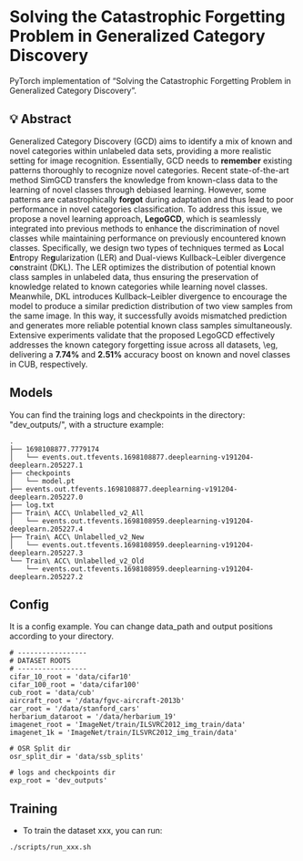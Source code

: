 # Solving the Catastrophic Forgetting Problem in Generalized Category Discovery
PyTorch implementation of “Solving the Catastrophic Forgetting Problem in Generalized Category Discovery”.

## 💡 Abstract
Generalized Category Discovery (GCD) aims to identify a mix of known and novel categories within unlabeled data sets, providing a more realistic setting for image recognition.
Essentially, GCD needs to **remember** existing patterns thoroughly to recognize novel categories.
Recent state-of-the-art method SimGCD transfers the knowledge from known-class data to the learning of novel classes through debiased learning. 
However, some patterns are catastrophically **forgot** during adaptation and thus lead to poor performance in novel categories classification.
To address this issue, we propose a novel learning approach, **LegoGCD**, which is seamlessly integrated into previous methods to enhance the discrimination of novel classes while maintaining performance on previously encountered known classes.
Specifically, we design two types of techniques termed as **L**ocal **E**ntropy Re**g**ularization (LER) and Dual-views Kullback–Leibler divergence c**o**nstraint (DKL).
The LER optimizes the distribution of potential known class samples in unlabeled data, thus ensuring the preservation of knowledge related to known categories while learning novel classes.
Meanwhile, DKL introduces Kullback–Leibler divergence to encourage the model to produce a similar prediction distribution of two view samples from the same image.
In this way, it successfully avoids mismatched prediction and generates more reliable potential known class samples simultaneously.
Extensive experiments validate that the proposed LegoGCD effectively addresses the known category forgetting issue across all datasets, \eg, delivering a $\textbf{7.74\%}$ and $\textbf{2.51\%}$ accuracy boost on known and novel classes in CUB, respectively. 


## Models
You can find the training logs and checkpoints in the directory: "dev_outputs/", with a structure example:
```
.
├── 1698108877.7779174
│   └── events.out.tfevents.1698108877.deeplearning-v191204-deeplearn.205227.1
├── checkpoints
│   └── model.pt
├── events.out.tfevents.1698108877.deeplearning-v191204-deeplearn.205227.0
├── log.txt
├── Train\ ACC\ Unlabelled_v2_All
│   └── events.out.tfevents.1698108959.deeplearning-v191204-deeplearn.205227.4
├── Train\ ACC\ Unlabelled_v2_New
│   └── events.out.tfevents.1698108959.deeplearning-v191204-deeplearn.205227.3
└── Train\ ACC\ Unlabelled_v2_Old
    └── events.out.tfevents.1698108959.deeplearning-v191204-deeplearn.205227.2
```

## Config
It is a config example. You can change data_path and output positions according to your directory.
```
# -----------------
# DATASET ROOTS
# -----------------
cifar_10_root = 'data/cifar10'
cifar_100_root = 'data/cifar100'
cub_root = 'data/cub'
aircraft_root = '/data/fgvc-aircraft-2013b'
car_root = '/data/stanford_cars'
herbarium_dataroot = '/data/herbarium_19'
imagenet_root = 'ImageNet/train/ILSVRC2012_img_train/data'
imagenet_1k = 'ImageNet/train/ILSVRC2012_img_train/data'

# OSR Split dir
osr_split_dir = 'data/ssb_splits'

# logs and checkpoints dir
exp_root = 'dev_outputs'
```

## Training
- To train the dataset xxx, you can run:
```
./scripts/run_xxx.sh
```


